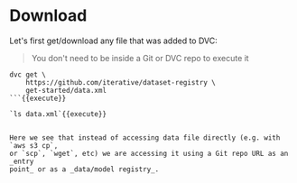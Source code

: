 # Download

Let's first get/download any file that was added to DVC:

> You don't need to be inside a Git or DVC repo to execute it

```
dvc get \
    https://github.com/iterative/dataset-registry \
    get-started/data.xml
```{{execute}}

`ls data.xml`{{execute}}


Here we see that instead of accessing data file directly (e.g. with `aws s3 cp`,
or `scp`, `wget`, etc) we are accessing it using a Git repo URL as an _entry
point_ or as a _data/model registry_.
